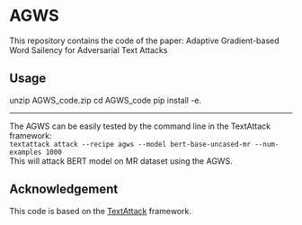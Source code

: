 # AGWS
This repository contains the code of the paper: Adaptive Gradient-based Word Sailency for Adversarial Text Attacks

## Usage  
unzip AGWS_code.zip
cd AGWS_code
pip install -e.
_____________________________________________________________________________________________________________________

The AGWS can be easily tested by the command line in the TextAttack framework:  
`textattack attack --recipe agws --model bert-base-uncased-mr --num-examples 1000`  
This will attack BERT model on MR dataset using the AGWS.  

## Acknowledgement  
This code is based on the [TextAttack](https://github.com/QData/TextAttack) framework.
